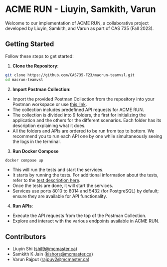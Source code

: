 # ACME RUN - Liuyin, Samkith, Varun

Welcome to our implementation of ACME RUN, a collaborative project developed by Liuyin, Samkith, and Varun as part of CAS 735 (Fall 2023).


## Getting Started

Follow these steps to get started:

1. **Clone the Repository**:

```bash
git clone https://github.com/CAS735-F23/macrun-teamvsl.git
cd macrun-teamvsl
```

2. **Import Postman Collection**:

- Import the provided Postman Collection from the repository into your Postman workspace or use [this link](https://winter-satellite-393249.postman.co/workspace/cas-735~2906f288-5f3e-4839-8f70-f7f36274cd09/collection/14312203-b6260f24-54b8-4d85-8684-dcd9821a3545?action=share&creator=14312203).
- The collection includes predefined API requests for ACME RUN.
- The collection is divided into 9 folders, the first for initializing the application and the others for the different scenarios. Each folder has its description explaining what it does.
- All the folders and APIs are ordered to be run from top to bottom. We recommend you to run each API one by one while simultaneously seeing the logs in the terminal.

3. **Run Docker Compose**
```bash
docker compose up
```

- This will run the tests and start the services.
- It starts by running the tests. For additional information about the tests, refer to the [test description here](tests.md).
- Once the tests are done, it will start the services.
- Services use ports 8010 to 8014 and 5432 (for PostgreSQL) by default; ensure they are available for API functionality.


4. **Run APIs**:

- Execute the API requests from the top of the Postman Collection.
- Explore and interact with the various endpoints available in ACME RUN.


## Contributors

- Liuyin Shi (shil9@mcmaster.ca)
- Samkith K Jain (kishors@mcmaster.ca)
- Varun Rajput (rajpuv2@mcmaster.ca)
